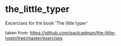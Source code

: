 # the_little_typer
Excercises for the book 'The little typer'

taken from:
https://github.com/paulcadman/the-little-typer/tree/master/exercises



